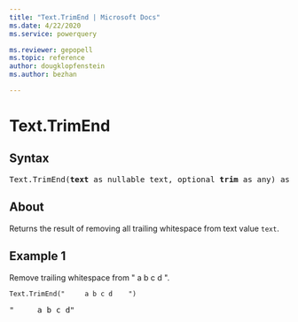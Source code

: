 ```yaml
---
title: "Text.TrimEnd | Microsoft Docs"
ms.date: 4/22/2020
ms.service: powerquery

ms.reviewer: gepopell
ms.topic: reference
author: dougklopfenstein
ms.author: bezhan

---
```

# Text.TrimEnd

## Syntax

<pre>
Text.TrimEnd(<b>text</b> as nullable text, optional <b>trim</b> as any) as nullable text
</pre>
  
## About  
Returns the result of removing all trailing whitespace from text value `text`.

## Example 1
Remove trailing whitespace from " a b c d ".

```powerquery-m
Text.TrimEnd("     a b c d    ")
```

<pre>
"     a b c d"
</pre>

